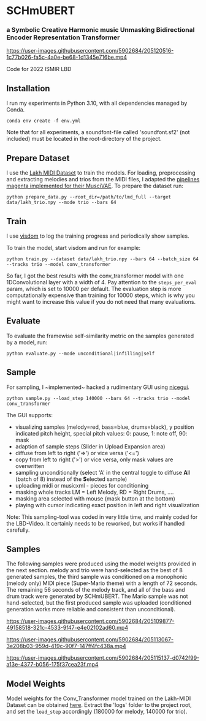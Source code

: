 # SCHmUBERT
### a Symbolic Creative Harmonic music Unmasking Bidirectional Encoder Representation Transformer



https://user-images.githubusercontent.com/5902684/205120516-1c77b026-fa5c-4a0e-be68-1d1345e716be.mp4



Code for 2022 ISMIR LBD

## Installation
I run my experiments in Python 3.10, with all dependencies managed by Conda.

```conda env create -f env.yml```

Note that for all experiments, a soundfont-file called 'soundfont.sf2' (not included) must be located in the root-directory of the project.

## Prepare Dataset

I use the [Lakh MIDI Dataset](https://colinraffel.com/projects/lmd/) to train the models.
For loading, preprocessing and extracting melodies and trios from the MIDI files, I adapted the [pipelines magenta implemented for their MusciVAE](https://github.com/magenta/magenta/tree/main/magenta/models/music_vae).
To prepare the dataset run:

```python prepare_data.py --root_dir=/path/to/lmd_full --target data/lakh_trio.npy --mode trio --bars 64```

## Train

I use [visdom](https://github.com/fossasia/visdom) to log the training progress and periodically show samples.

To train the model, start visdom and run for example:

```python train.py --dataset data/lakh_trio.npy --bars 64 --batch_size 64 --tracks trio --model conv_transformer```

So far, I got the best results with the conv_transformer model with one 1DConvolutional layer with a width of 4.
Pay attention to the ```steps_per_eval``` param, which is set to 10000 per default.
The evaluation step is more computationally expensive than training for 10000 steps, which is why you might want to increase this value if you do not need that many evaluations.


## Evaluate

To evaluate the framewise self-similarity metric on the samples generated by a model, run:

```python evaluate.py --mode unconditional|infilling|self```

## Sample

For sampling, I ~implemented~ hacked a rudimentary GUI using [nicegui](https://github.com/zauberzeug/nicegui).

```python sample.py --load_step 140000 --bars 64 --tracks trio --model conv_transformer```

The GUI supports:
  * visualizing samples (melody=red, bass=blue, drums=black), y position indicated pitch height, special pitch values: 0: pause, 1: note off, 90: mask
  * adaption of sample steps (Slider in Upload Expansion area)
  * diffuse from left to right ('=>') or vice versa ('<=')
  * copy from left to right ('>') or vice versa, only mask values are overwritten
  * sampling unconditionally (select 'A' in the central toggle to diffuse **A**ll (batch of 8) instead of the **S**elected sample)
  * uploading midi or musicxml - pieces for conditioning
  * masking whole tracks LM = Left Melody, RD = Right Drums, ....
  * masking area selected with mouse (mask button at the bottom)
  * playing with cursor indicating exact position in left and right visualization

Note: This sampling-tool was coded in very little time, and mainly coded for the LBD-Video.
It certainly needs to be reworked, but works if handled carefully.

## Samples

The following samples were produced using the model weights provided in the next section.
melody and trio were hand-selected as the best of 8 generated samples, the third sample was conditioned on a monophonic (melody only) MIDI piece (Super-Mario theme) with a length of 72 seconds. The remaining 56 seconds of the melody track, and all of the bass and drum track were generated by SCHmUBERT. The Mario sample was not hand-selected, but the first produced sample was uploaded (conditioned generation works more reliable and consistent than unconditional).

https://user-images.githubusercontent.com/5902684/205109877-49158518-321c-4533-9f47-e4e02102ad60.mp4

https://user-images.githubusercontent.com/5902684/205113067-3e208b03-959d-419c-90f7-147ff4fc438a.mp4

https://user-images.githubusercontent.com/5902684/205115137-d0742f99-a13e-4377-b056-175f37cea23f.mp4

## Model Weights

Model weights for the Conv_Transformer model trained on the Lakh-MIDI Dataset can be obtained [here](https://drive.google.com/file/d/1o719d4SOBMdjb3Gv_t6gxXVipekPdYhd/view?usp=share_link).
Extract the 'logs' folder to the project root, and set the ```load_step``` accordingly (180000 for melody, 140000 for trio).


